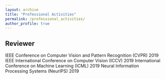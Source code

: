 ```yaml
---
layout: archive
title: "Professional Activities"
permalink: /professional_activities/
author_profile: true
---
```


## Reviewer

IEEE Conference on Computer Vision and Pattern Recognition (CVPR) 2019
IEEE International Conference on Computer Vision (ICCV) 2019
International Conference on Machine Learning (ICML) 2019
Neural Information Processing Systems (NeurIPS) 2019
